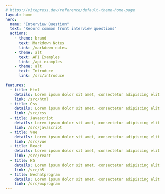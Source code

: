 ```yaml
---
# https://vitepress.dev/reference/default-theme-home-page
layout: home
hero:
  name: "Interview Question"
  text: "Record common front interview questions"
  actions:
    - theme: brand
      text: Markdown Notes
      link: /markdown-notes
    - theme: alt
      text: API Examples
      link: /api-examples
    - theme: alt
      text: Introduce
      link: /src/introduce

features:
  - title: Html
    details: Lorem ipsum dolor sit amet, consectetur adipiscing elit
    link: /src/html
  - title: Css
    details: Lorem ipsum dolor sit amet, consectetur adipiscing elit
    link: /src/css
  - title: Javascript
    details: Lorem ipsum dolor sit amet, consectetur adipiscing elit
    link: /src/javascript
  - title: Vue
    details: Lorem ipsum dolor sit amet, consectetur adipiscing elit
    link: /src/vue
  - title: React
    details: Lorem ipsum dolor sit amet, consectetur adipiscing elit
    link: /src/react
  - title: H5
    details: Lorem ipsum dolor sit amet, consectetur adipiscing elit
    link: /src/h5
  - title: Wechatprogram
    details: Lorem ipsum dolor sit amet, consectetur adipiscing elit
    link: /src/wxprogram
---
```

